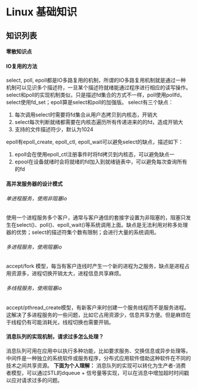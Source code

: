 Linux 基础知识
====
## 知识列表
#### 零散知识点


#### IO复用的方法
select, poll, epoll都是IO多路复用的机制，所谓的IO多路复用机制就是通过一种机制可以见识多个描述符，一旦某个描述符就绪能通过程序进行相应的读写操作。
select和poll的实现机制类似，只是描述fd集合的方式不一样，poll使用pollfd，select使用fd_set；epoll算是select和poll的加强版。
select有三个缺点：
1. 每次调用select时需要将fd集合从用户态拷贝到内核态，开销大
2. select每次判断就绪都需要在内核态遍历所有传递进来的的fd，造成开销大
3. 支持的文件描述符少，默认为1024

epoll有epoll_create, epoll_ctl, epoll_wait可以避免select的缺点，描述如下：
1. epoll会在使用epoll_ctl注册事件时将fd拷贝到内核态，可以避免缺点一
2. epool在设备就绪时会将就绪的fd加入到就绪链表中，可以避免每次查询所有的fd

#### 高并发服务器的设计模式
###### 单进程服务，使用非阻塞io
使用一个进程服务多个客户，通常与客户通信的套接字设置为非阻塞的，阻塞只发生在select()、poll()、epoll_wait()等系统调用上面。缺点是无法利用对称多处理器的优势；select的描述符集个数有限制；会进行大量的系统调用。
###### 多进程服务，使用阻塞io
accept/fork 模型，每当有客户连线时产生一个新的进程为之服务，缺点是进程占用资源多，进程切换开销太大，进程信息共享麻烦。
###### 多线程服务，使用阻塞io
accept/pthread_create模型，有新客户来时创建一个服务线程而不是服务进程。这解决了多进程服务的一些问题，比如它占用资源少，信息共享方便。但是麻烦在于线程仍有可能消耗光，线程切换也需要开销。

#### 消息队列的实现机制，请求过多怎么处理？
消息队列可用在应用中以执行多种功能，比如要求服务、交换信息或异步处理等。中间件是一种独立的系统软件或服务程序，分布式应用软件借助这种软件在不同的技术之间共享资源。
**下面为个人理解：**
消息队列的实现可以转化为生产者-消费者模型，可以通过STL的dqueue + 信号量等实现，可以在消息中增加超时时间戳以应对请求过多的问题。
